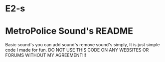 E2-s
====
MetroPolice Sound's README
==========================
Basic sound's you can add sound's remove sound's simply, It is just simple code I made for fun.
DO NOT USE THIS CODE ON ANY WEBSITES OR FORUMS WITHOUT MY AGREEMENT!!!
